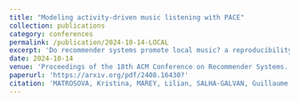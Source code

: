 ```yaml
---
title: "Modeling activity-driven music listening with PACE"
collection: publications
category: conferences
permalink: /publication/2024-10-14-LOCAL
excerpt: 'Do recommender systems promote local music? a reproducibility study using music streaming data.'
date: 2024-10-14
venue: 'Proceedings of the 18th ACM Conference on Recommender Systems.'
paperurl: 'https://arxiv.org/pdf/2408.16430?'
citation: 'MATROSOVA, Kristina, MAREY, Lilian, SALHA-GALVAN, Guillaume, et al. Do recommender systems promote local music? a reproducibility study using music streaming data. In : Proceedings of the 18th ACM Conference on Recommender Systems. 2024. p. 148-157.'
---
```

